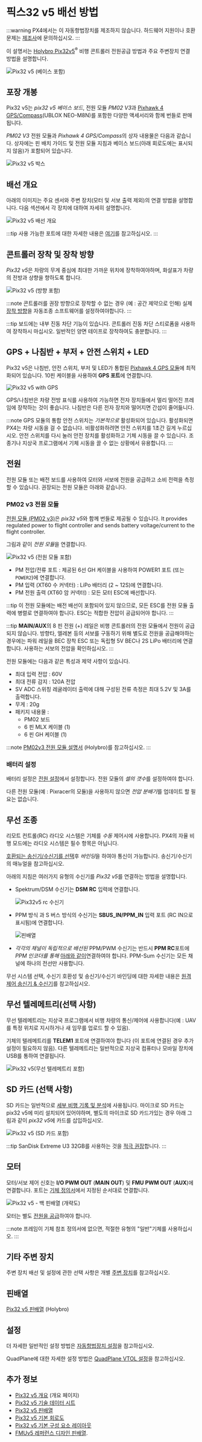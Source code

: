 # 픽스32 v5 배선 방법

:::warning PX4에서는 이 자동항법장치를 제조하지 않습니다. 하드웨어 지원이나 호환 문제는 [제조사](https://shop.holybro.com/)에 문의하십시오.
:::

이 설명서는 [Holybro Pix32v5](../flight_controller/holybro_pix32_v5.md)<sup>&reg;</sup> 비행 콘트롤러 전원공급 방법과 주요 주변장치 연결 방법을 설명합니다.

![Pix32 v5 (베이스 포함)](../../assets/flight_controller/holybro_pix32_v5/IMG_3165.jpg)

## 포장 개봉

Pix32 v5는 *pix32 v5 베이스 보드*, 전원 모듈 *PM02 V3*과 [Pixhawk 4 GPS/Compass](https://shop.holybro.com/pixhawk-4-gps-module_p1094.html)(UBLOX NEO-M8N)를 포함한 다양한 액세서리와 함께 번들로 판매됩니다.

*PM02 V3* 전원 모듈과 *Pixhawk 4 GPS/Compass*의 상자 내용물은 다음과 같습니다. 상자에는 핀 배치 가이드 및 전원 모듈 지침과 베이스 보드(아래 회로도에는 표시되지 않음)가 포함되어 있습니다.

![Pix32 v5 박스](../../assets/flight_controller/holybro_pix32_v5/pix32_v5_unboxing_schematics.png)

## 배선 개요

아래의 이미지는 주요 센서와 주변 장치(모터 및 서보 출력 제외)의 연결 방법을 설명합니다. 다음 섹션에서 각 장치에 대하여 자세히 설명합니다.

![Pix32 v5 배선 개요](../../assets/flight_controller/holybro_pix32_v5/pix32_v5_wiring_overview.jpg)

:::tip
사용 가능한 포트에 대한 자세한 내용은 [여기](http://www.holybro.com/manual/Holybro_PIX32-V5_PINOUTS_V1.1.pdf)를 참고하십시오.
:::

## 콘트롤러 장착 및 장착 방향

*Pix32 v5*은 차량의 무게 중심에 최대한 가까운 위치에 장착하여야하며, 화살표가 차량의 전방과 상향을 향하도록 합니다.

![Pix32 v5 (방향 포함)](../../assets/flight_controller/holybro_pix32_v5/pix32_v5_orientation.png)

:::note
콘트롤러를 권장 방향으로 장착할 수 없는 경우 (예 : 공간 제약으로 인해) 실제 [장착 방향](../config/flight_controller_orientation.md)을 자동조종 소프트웨어를 설정하여야합니다.
:::

:::tip
보드에는 내부 진동 차단 기능이 있습니다. 콘트롤러 진동 차단 스티로폼을 사용하여 장착하시 마십시오. 일반적인 양면 테이프로 장착하여도 충분합니다.
:::

## GPS + 나침반 + 부저 + 안전 스위치 + LED

Pix32 v5은 나침반, 안전 스위치, 부저 및 LED가 통합된 [Pixhawk 4 GPS 모듈](https://shop.holybro.com/pixhawk-4-gps-module_p1094.html)에 최적화되어 있습니다. 10핀 케이블을 사용하여 **GPS 포트**에 연결합니다.

![Pix32 v5 with GPS](../../assets/flight_controller/holybro_pix32_v5/pix32_v5_connection_gps_compass.jpg)

GPS/나침반은 차량 전방 표식를 사용하여 가능하면 전자 장치들에서 멀리 떨어진 프레임에 장착하는 것이 좋습니다. 나침반은 다른 전자 장치와 떨어지면 간섭이 줄어듦니다.

:::note GPS
모듈의 통합 안전 스위치는 *기본적으로* 활성화되어 있습니다. 활성화되면 PX4는 차량 시동을 걸 수 없습니다. 비활성화하려면 안전 스위치를 1초간 길게 누르십시오. 안전 스위치를 다시 눌러 안전 장치를 활성화하고 기체 시동을 끌 수 있습니다. 조종기나 지상국 프로그램에서 기체 시동을 끌 수 없는 상황에서 유용합니다.
:::

## 전원

전원 모듈 또는 배전 보드를 사용하여 모터와 서보에 전원을 공급하고 소비 전력을 측정할 수 있습니다. 권장되는 전원 모듈은 아래와 같습니다.

<span id="pm02_v3"></span>
### PM02 v3 전원 모듈

[전원 모듈 (PM02 v3)](https://shop.holybro.com/power-modulepm02-v3_p1185.html)은 *pix32 v5*와 함께 번들로 제공될 수 있습니다. It provides regulated power to flight controller and sends battery voltage/current to the flight controller.

그림과 같이 *전원 모듈*을 연결합니다.

![Pix32 v5 (전원 모듈 포함)](../../assets/flight_controller/holybro_pix32_v5/pix32_v5_connection_power.jpg)

- PM 전압/전류 포트 : 제공된 6선 GH 케이블을 사용하여 POWER1 포트 (또는  `POWER2`)에 연결합니다.
- PM 입력 (XT60 수 커넥터) : LiPo 배터리 (2 ~ 12S)에 연결합니다.
- PM 전원 출력 (XT60 암 커넥터) : 모든 모터 ESC에 배선합니다.

:::tip
이 전원 모듈에는 배전 배선이 포함되어 있지 않으므로, 모든 ESC를 전원 모듈 출력에 병렬로 연결하여야 합니다. ESC는 적합한 전압이 공급되어야 합니다.
:::

:::tip
**MAIN/AUX**의 8 핀 전원 (+) 레일은 비행 콘트롤러의 전원 모듈에서 전원이 공급되지 않습니다. 방향타, 엘레본 등의 서보를 구동하기 위해 별도로 전원을 공급해야하는 경우에는 파워 레일을 BEC 장착 ESC 또는 독립형 5V BEC나 2S LiPo 배터리에 연결합니다. 사용하는 서보의 전압을 확인하십시오.
:::

전원 모듈에는 다음과 같은 특성과 제약 사항이 있습니다.
- 최대 입력 전압 : 60V
- 최대 전류 감지 : 120A 전압
- SV ADC 스위칭 레귤레이터 출력에 대해 구성된 전류 측정은 최대 5.2V 및 3A를 출력합니다.
- 무게 : 20g
- 패키지 내용물 :
  - PM02 보드
  - 6 핀 MLX 케이블 (1)
  - 6 핀 GH 케이블 (1)

:::note
[PM02v3 전원 모듈 설명서](http://www.holybro.com/manual/Holybro_PM02_v3_PowerModule_Manual.pdf) (Holybro)를 참고하십시오.
:::

### 배터리 설정

배터리 설정은 [전원 설정](../config/battery.md)에서 설정합니다. 전원 모듈의 *셀의 갯수*를 설정하여야 합니다.

다른 전원 모듈(예 : Pixracer의 모듈)을 사용하지 않으면 *전압 분배기*를 업데이트 할 필요는 없습니다.

## 무선 조종

리모트 컨트롤(RC) 라디오 시스템은 기체를 *수동* 제어시에 사용합니다. PX4의 자율 비행 모드에는 라디오 시스템은 필수 항목은 아닙니다.

[호환되는 송신기/수신기를 선택](../getting_started/rc_transmitter_receiver.md)후 *바인딩*을 하여야 통신이 가능합니다. 송신기/수신기의 매뉴얼을 참고하십시오.

아래의 지침은 여러가지 유형의 수신기를 *Pix32 v5*를 연결하는 방법을 설명합니다.

- Spektrum/DSM 수신기는 **DSM RC** 입력에 연결합니다.

  ![Pix32v5 rc 수신기](../../assets/flight_controller/holybro_pix32_v5/pix32_v5_receivers_connection.jpg)

- PPM 방식 과 S 버스 방식의 수신기는 **SBUS_IN/PPM_IN** 입력 포트 (RC IN으로 표시됨)에 연결합니다.

  ![핀배열](../../assets/flight_controller/holybro_pix32_v5/pix32_v5_pinouts_back_label.png)


- *각각의 채널이 독립적으로 배선된* PPM/PWM 수신기는 반드시 **PPM RC**포트에 *PPM 인코더를 통해* [아래와 같이](http://www.getfpv.com/radios/radio-accessories/holybro-ppm-encoder-module.html)연결하여야 합니다. PPM-Sum 수신기는 모든 채널에 하나의 전선만 사용합니다.

무선 시스템 선택, 수신기 호환성 및 송신기/수신기 바인딩에 대한 자세한 내용은 [원격 제어 송신기 & 수신기](../getting_started/rc_transmitter_receiver.md)를 참고하십시오.


## 무선 텔레메트리(선택 사항)

무선 텔레메트리는 지상국 프로그램에서 비행 차량의 통신/제어에 사용합니다(예 : UAV를 특정 위치로 지시하거나 새 임무를 업로드 할 수 있음).

기체의 텔레메트리를 **TELEM1** 포트에 연결하여야 합니다 (이 포트에 연결된 경우 추가 설정이 필요하지 않음). 다른 텔레메트리는 일반적으로 지상국 컴퓨터나 모바일 장치에 USB를 통하여 연결됩니다.

![Pix32 v5(무선 텔레메트리 포함)](../../assets/flight_controller/holybro_pix32_v5/pix32_v5_telemetry_radio.jpg)

## SD 카드 (선택 사항)

SD 카드는 일반적으로 [세부 비행 기록 및 분석](../getting_started/flight_reporting.md)에 사용됩니다. 마이크로 SD 카드는 pix32 v5에 미리 설치되어 있어야하며, 별도의 마이크로 SD 카드가있는 경우 아래 그림과 같이 *pix32 v5*에 카드를 삽입하십시오.

![Pix32 v5 (SD 카드 포함)](../../assets/flight_controller/holybro_pix32_v5/pix32_v5_sd_card.jpg)

:::tip
SanDisk Extreme U3 32GB를 사용하는 것을 [적극 권장](../dev_log/logging.md#sd-cards)합니다.
:::

## 모터

모터/서보 제어 신호는 **I/O PWM OUT** (**MAIN OUT**) 및 **FMU PWM OUT** (**AUX**)에 연결합니다. 포트는 [기체 정의서](../airframes/airframe_reference.md)에서 지정된 순서대로 연결합니다.

  ![Pix32 v5 - 백 핀배열 (개략도)](../../assets/flight_controller/holybro_pix32_v5/pix32_v5_pinouts_back_label.png)

모터는 별도 [전원을 공급](#power)하여야 합니다.

:::note
프레임이 기체 참조 정의서에 없으면, 적절한 유형의 "일반"기체를 사용하십시오.
:::

## 기타 주변 장치

주변 장치 배선 및 설정에 관한 선택 사항은 개별 [주변 장치](../peripherals/README.md)를 참고하십시오.

## 핀배열

[Pix32 v5 핀배열](http://www.holybro.com/manual/Holybro_PIX32-V5_PINOUTS_V1.1.pdf) (Holybro)

## 설정

더 자세한 일반적인 설정 방법은 [자동항법장치 설정](../config/README.md)을 참고하십시오.

QuadPlane에 대한 자세한 설정 방법은 [QuadPlane VTOL 설정](../config_vtol/vtol_quad_configuration.md)을 참고하십시오.

<!-- Nice to have detailed wiring infographic and instructions for different vehicle types. --> 

## 추가 정보

- [Pix32 v5 개요](../flight_controller/holybro_pix32_v5.md) (개요 페이지)
- [Pix32 v5  기술 데이터 시트](http://www.holybro.com/manual/Holybro_PIX32-V5_technical_data_sheet_v1.1.pdf)
- [Pix32 v5 핀배열](http://www.holybro.com/manual/Holybro_PIX32-V5_PINOUTS_V1.1.pdf)
- [Pix32 v5 기본 회로도](http://www.holybro.com/manual/Holybro_PIX32-V5-BASE-Schematic_diagram.pdf)
- [Pix32 v5 기본 구성 요소 레이아웃](http://www.holybro.com/manual/Holybro_PIX32-V5-BASE-ComponentsLayout.pdf)
- [FMUv5 레퍼런스 디자인 핀배열](https://docs.google.com/spreadsheets/d/1-n0__BYDedQrc_2NHqBenG1DNepAgnHpSGglke-QQwY/edit#gid=912976165).
